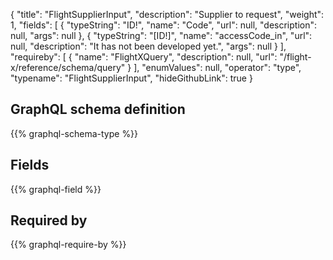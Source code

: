 {
  "title": "FlightSupplierInput",
  "description": "Supplier to request",
  "weight": 1,
  "fields": [
    {
      "typeString": "ID!",
      "name": "Code",
      "url": null,
      "description": null,
      "args": null
    },
    {
      "typeString": "[ID!]",
      "name": "accessCode_in",
      "url": null,
      "description": "It has not been developed yet.",
      "args": null
    }
  ],
  "requireby": [
    {
      "name": "FlightXQuery",
      "description": null,
      "url": "/flight-x/reference/schema/query"
    }
  ],
  "enumValues": null,
  "operator": "type",
  "typename": "FlightSupplierInput",
  "hideGithubLink": true
}
## GraphQL schema definition

{{% graphql-schema-type %}}

## Fields

{{% graphql-field %}}

## Required by

{{% graphql-require-by %}}

